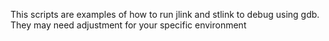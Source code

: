 This scripts are examples of how to run jlink and stlink to debug using gdb.
They may need adjustment for your specific environment
